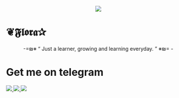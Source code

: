 <p align="center">
<img src= "https://telegra.ph/file/14e4624f81209a506a97b.jpg"
</p>
 
 # ❦𝕱𝖑𝖔𝖗𝖆✰
  
 <p align="center">
-=₪※ “	Just a learner, growing and learning everyday. ”  ※₪= -
</p>

<p align= "center">
 
 # Get me on telegram
 <a href="https://t.me/Floralscrown" alt="Telegram!"> <img src="https://aleen42.github.io/badges/src/telegram.svg" /> </a>
<a href="https://t.me/Floral_queen" alt="Telegram!"> <img src="https://aleen42.github.io/badges/src/telegram.svg" /> </a>
<a href="https://t.me/Flora_Eden" alt="Telegram!"> <img src="https://aleen42.github.io/badges/src/telegram.svg" /> </a>
</p>
